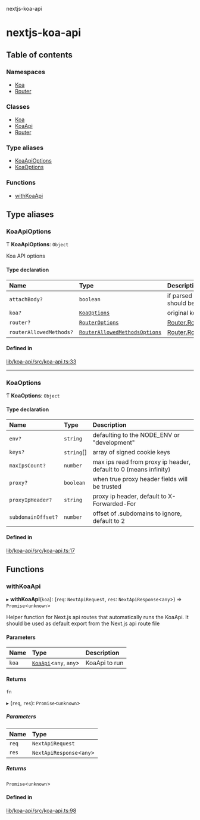 nextjs-koa-api

# nextjs-koa-api

## Table of contents

### Namespaces

- [Koa](modules/Koa.md)
- [Router](modules/Router.md)

### Classes

- [Koa](classes/Koa.md)
- [KoaApi](classes/KoaApi.md)
- [Router](classes/Router.md)

### Type aliases

- [KoaApiOptions](README.md#koaapioptions)
- [KoaOptions](README.md#koaoptions)

### Functions

- [withKoaApi](README.md#withkoaapi)

## Type aliases

### KoaApiOptions

Ƭ **KoaApiOptions**: `Object`

Koa API options

#### Type declaration

| Name                    | Type                                                                              | Description                                                                            |
| :---------------------- | :-------------------------------------------------------------------------------- | :------------------------------------------------------------------------------------- |
| `attachBody?`           | `boolean`                                                                         | if parsed body from Nextjs request should be attached to ctx.request                   |
| `koa?`                  | [`KoaOptions`](README.md#koaoptions)                                              | original koa options                                                                   |
| `router?`               | [`RouterOptions`](interfaces/Router.RouterOptions.md)                             | [Router.RouterOptions](interfaces/Router.RouterOptions.md)                             |
| `routerAllowedMethods?` | [`RouterAllowedMethodsOptions`](interfaces/Router.RouterAllowedMethodsOptions.md) | [Router.RouterAllowedMethodsOptions](interfaces/Router.RouterAllowedMethodsOptions.md) |

#### Defined in

[lib/koa-api/src/koa-api.ts:33](https://github.com/ivandotv/nextjs-koa-api/blob/9deb975/lib/koa-api/src/koa-api.ts#L33)

---

### KoaOptions

Ƭ **KoaOptions**: `Object`

#### Type declaration

| Name               | Type       | Description                                                      |
| :----------------- | :--------- | :--------------------------------------------------------------- |
| `env?`             | `string`   | defaulting to the NODE_ENV or "development"                      |
| `keys?`            | `string`[] | array of signed cookie keys                                      |
| `maxIpsCount?`     | `number`   | max ips read from proxy ip header, default to 0 (means infinity) |
| `proxy?`           | `boolean`  | when true proxy header fields will be trusted                    |
| `proxyIpHeader?`   | `string`   | proxy ip header, default to X-Forwarded-For                      |
| `subdomainOffset?` | `number`   | offset of .subdomains to ignore, default to 2                    |

#### Defined in

[lib/koa-api/src/koa-api.ts:17](https://github.com/ivandotv/nextjs-koa-api/blob/9deb975/lib/koa-api/src/koa-api.ts#L17)

## Functions

### withKoaApi

▸ **withKoaApi**(`koa`): (`req`: `NextApiRequest`, `res`: `NextApiResponse`<`any`\>) => `Promise`<`unknown`\>

Helper function for Next.js api routes that automatically runs the KoaApi.
It should be used as default export from the Next.js api route file

#### Parameters

| Name  | Type                                         | Description   |
| :---- | :------------------------------------------- | :------------ |
| `koa` | [`KoaApi`](classes/KoaApi.md)<`any`, `any`\> | KoaApi to run |

#### Returns

`fn`

▸ (`req`, `res`): `Promise`<`unknown`\>

##### Parameters

| Name  | Type                      |
| :---- | :------------------------ |
| `req` | `NextApiRequest`          |
| `res` | `NextApiResponse`<`any`\> |

##### Returns

`Promise`<`unknown`\>

#### Defined in

[lib/koa-api/src/koa-api.ts:98](https://github.com/ivandotv/nextjs-koa-api/blob/9deb975/lib/koa-api/src/koa-api.ts#L98)
